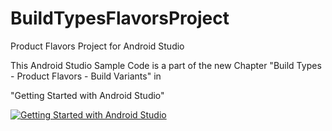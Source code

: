 BuildTypesFlavorsProject
========================

Product Flavors Project for Android Studio

This Android Studio Sample Code is a part of the new Chapter "Build Types - Product Flavors - Build Variants" in


"Getting Started with Android Studio" 

[![Getting Started with Android Studio](https://lh5.googleusercontent.com/9td0UZgyhsskMSpWAthP7cElXR17CzRnERku6DozWxY=w135-h211-p-no)](http://www.amazon.com/dp/B00JPCN8D0//)  

